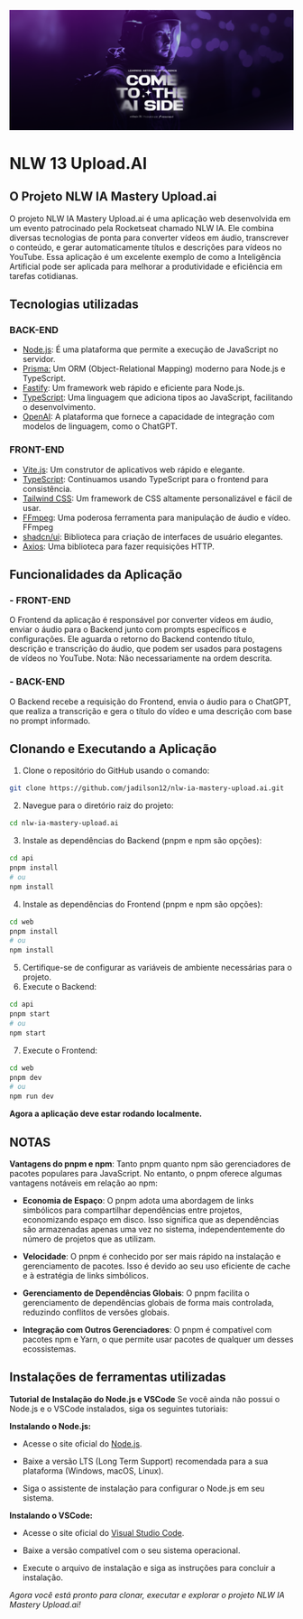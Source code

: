 ![alt imagem de capa](./.github/home-image.png)

# NLW 13 Upload.AI

## O Projeto NLW IA Mastery Upload.ai

O projeto NLW IA Mastery Upload.ai é uma aplicação web desenvolvida em um evento patrocinado pela Rocketseat chamado NLW IA. Ele combina diversas tecnologias de ponta para converter vídeos em áudio, transcrever o conteúdo, e gerar automaticamente títulos e descrições para vídeos no YouTube. Essa aplicação é um excelente exemplo de como a Inteligência Artificial pode ser aplicada para melhorar a produtividade e eficiência em tarefas cotidianas.

## Tecnologias utilizadas

### BACK-END

- [Node.js](https://nodejs.org/): É uma plataforma que permite a execução de JavaScript no servidor.
- [Prisma:](https://prisma.io/) Um ORM (Object-Relational Mapping) moderno para Node.js e TypeScript.
- [Fastify](https://fastify.io/): Um framework web rápido e eficiente para Node.js.
- [TypeScript](https://www.typescriptlang.org/): Uma linguagem que adiciona tipos ao JavaScript, facilitando o desenvolvimento.
- [OpenAI](https://openai.com/): A plataforma que fornece a capacidade de integração com modelos de linguagem, como o ChatGPT.

### FRONT-END

- [Vite.js](https://vitejs.dev/): Um construtor de aplicativos web rápido e elegante.
- [TypeScript](https://www.typescriptlang.org/): Continuamos usando TypeScript para o frontend para consistência.
- [Tailwind CSS](https://tailwindcss.com/): Um framework de CSS altamente personalizável e fácil de usar.
- [FFmpeg](https://www.ffmpeg.org/): Uma poderosa ferramenta para manipulação de áudio e vídeo.
  FFmpeg
- [shadcn/ui](https://ui.shadcn.com/): Biblioteca para criação de interfaces de usuário elegantes.
- [Axios](https://axios-http.com/): Uma biblioteca para fazer requisições HTTP.

## Funcionalidades da Aplicação

### - FRONT-END

O Frontend da aplicação é responsável por converter vídeos em áudio, enviar o áudio para o Backend junto com prompts específicos e configurações. Ele aguarda o retorno do Backend contendo título, descrição e transcrição do áudio, que podem ser usados para postagens de vídeos no YouTube.
Nota: Não necessariamente na ordem descrita.

### - BACK-END

O Backend recebe a requisição do Frontend, envia o áudio para o ChatGPT, que realiza a transcrição e gera o título do vídeo e uma descrição com base no prompt informado.

## Clonando e Executando a Aplicação

1. Clone o repositório do GitHub usando o comando:

```bash
git clone https://github.com/jadilson12/nlw-ia-mastery-upload.ai.git
```

2. Navegue para o diretório raiz do projeto:

```bash
cd nlw-ia-mastery-upload.ai
```

3. Instale as dependências do Backend (pnpm e npm são opções):

```bash
cd api
pnpm install
# ou
npm install
```

4. Instale as dependências do Frontend (pnpm e npm são opções):

```bash
cd web
pnpm install
# ou
npm install
```

5. Certifique-se de configurar as variáveis de ambiente necessárias para o projeto.
6. Execute o Backend:

```bash
cd api
pnpm start
# ou
npm start
```

7. Execute o Frontend:

```bash
cd web
pnpm dev
# ou
npm run dev
```

**Agora a aplicação deve estar rodando localmente.**

## NOTAS

**Vantagens do pnpm e npm**:
Tanto pnpm quanto npm são gerenciadores de pacotes populares para JavaScript. No entanto, o pnpm oferece algumas vantagens notáveis em relação ao npm:

- **Economia de Espaço**: O pnpm adota uma abordagem de links simbólicos para compartilhar dependências entre projetos, economizando espaço em disco. Isso significa que as dependências são armazenadas apenas uma vez no sistema, independentemente do número de projetos que as utilizam.

- **Velocidade**: O pnpm é conhecido por ser mais rápido na instalação e gerenciamento de pacotes. Isso é devido ao seu uso eficiente de cache e à estratégia de links simbólicos.

- **Gerenciamento de Dependências Globais**: O pnpm facilita o gerenciamento de dependências globais de forma mais controlada, reduzindo conflitos de versões globais.

- **Integração com Outros Gerenciadores**: O pnpm é compatível com pacotes npm e Yarn, o que permite usar pacotes de qualquer um desses ecossistemas.

## Instalações de ferramentas utilizadas

**Tutorial de Instalação do Node.js e VSCode**
Se você ainda não possui o Node.js e o VSCode instalados, siga os seguintes tutoriais:

**Instalando o Node.js:**

- Acesse o site oficial do [Node.js](https://nodejs.org/).

- Baixe a versão LTS (Long Term Support) recomendada para a sua plataforma (Windows, macOS, Linux).

- Siga o assistente de instalação para configurar o Node.js em seu sistema.

**Instalando o VSCode:**

- Acesse o site oficial do [Visual Studio Code](https://code.visualstudio.com/).

- Baixe a versão compatível com o seu sistema operacional.

- Execute o arquivo de instalação e siga as instruções para concluir a instalação.

_Agora você está pronto para clonar, executar e explorar o projeto NLW IA Mastery Upload.ai!_
